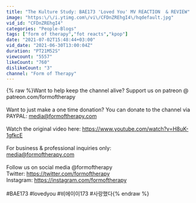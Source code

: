 ```yaml
---
title: "The Kulture Study: BAE173 'Loved You' MV REACTION  & REVIEW"
image: "https:\/\/i.ytimg.com\/vi\/CFDnZREhgI4\/hqdefault.jpg"
vid_id: "CFDnZREhgI4"
categories: "People-Blogs"
tags: ["form of therapy","fot reacts","kpop"]
date: "2021-07-02T15:48:44+03:00"
vid_date: "2021-06-30T13:00:04Z"
duration: "PT21M52S"
viewcount: "5557"
likeCount: "760"
dislikeCount: "3"
channel: "Form of Therapy"
---
```

{% raw %}Want to help keep the channel alive? Support us on patreon @ patreon.com/formoftherapy <br /><br />Want to just make a one time donation? You can donate to the channel via PAYPAL: media@formoftherapy.com<br /><br />Watch the original video here: <a rel="nofollow" target="blank" href="https://www.youtube.com/watch?v=H8uK-1gfkcE">https://www.youtube.com/watch?v=H8uK-1gfkcE</a><br /><br />For business &amp; professional inquiries only:<br />media@formoftherapy.com<br /><br />Follow us on social media @formoftherapy<br />Twitter: <a rel="nofollow" target="blank" href="https://twitter.com/formoftherapy">https://twitter.com/formoftherapy</a><br />Instagram: <a rel="nofollow" target="blank" href="https://instagram.com/formoftherapy">https://instagram.com/formoftherapy</a><br /><br />#BAE173 #lovedyou #비에이이173 #사랑했다{% endraw %}
